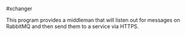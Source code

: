 

#xchanger

This program provides a middleman that will listen out for messages on RabbitMQ and then send them to a service via HTTPS.
